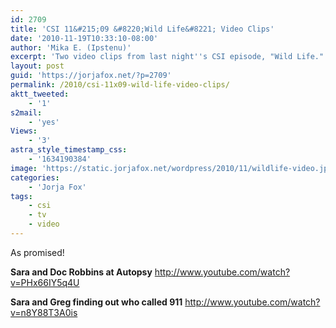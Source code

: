 ```yaml
---
id: 2709
title: 'CSI 11&#215;09 &#8220;Wild Life&#8221; Video Clips'
date: '2010-11-19T10:33:10-08:00'
author: 'Mika E. (Ipstenu)'
excerpt: 'Two video clips from last night''s CSI episode, "Wild Life."'
layout: post
guid: 'https://jorjafox.net/?p=2709'
permalink: /2010/csi-11x09-wild-life-video-clips/
aktt_tweeted:
    - '1'
s2mail:
    - 'yes'
Views:
    - '3'
astra_style_timestamp_css:
    - '1634190384'
image: 'https://static.jorjafox.net/wordpress/2010/11/wildlife-video.jpg'
categories:
    - 'Jorja Fox'
tags:
    - csi
    - tv
    - video
---
```


As promised!

<strong>Sara and Doc Robbins at Autopsy</strong>
http://www.youtube.com/watch?v=PHx66IY5q4U

<strong>Sara and Greg finding out who called 911</strong>
http://www.youtube.com/watch?v=n8Y88T3A0is
